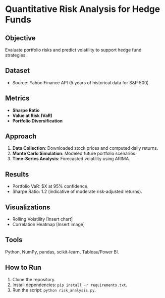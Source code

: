 # Quantitative Risk Analysis for Hedge Funds

## Objective  
Evaluate portfolio risks and predict volatility to support hedge fund strategies.

## Dataset  
- Source: Yahoo Finance API (5 years of historical data for S&P 500).

## Metrics  
- **Sharpe Ratio**
- **Value at Risk (VaR)**
- **Portfolio Diversification**

## Approach  
1. **Data Collection**: Downloaded stock prices and computed daily returns.  
2. **Monte Carlo Simulation**: Modeled future portfolio scenarios.  
3. **Time-Series Analysis**: Forecasted volatility using ARIMA.

## Results  
- Portfolio VaR: $X at 95% confidence.  
- Sharpe Ratio: 1.2 (indicative of moderate risk-adjusted returns).  

## Visualizations  
- Rolling Volatility [Insert chart]  
- Correlation Heatmap [Insert image]  

## Tools  
Python, NumPy, pandas, scikit-learn, Tableau/Power BI.

## How to Run  
1. Clone the repository.  
2. Install dependencies: `pip install -r requirements.txt`.  
3. Run the script: `python risk_analysis.py`.  

